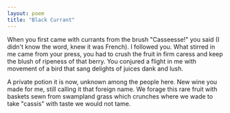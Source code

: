 ```yaml
---
layout: poem
title: "Black Currant"
---
```


When you first came with currants from the brush
"Casseesse!" you said (I didn't know the word,
knew it was French). I followed you. What stirred
in me came from your press,  you had to crush
the fruit in firm caress and keep the blush
of ripeness of that berry. You conjured
a flight in me with movement of a bird
that sang delights of juices dank and lush.

A private potion it is now, unknown
among the people here. New wine you made
for me, still calling it that foreign name.
We forage this rare fruit with baskets sewn
from swampland grass which crunches where we wade
to take "cassis" with taste we would not tame.
